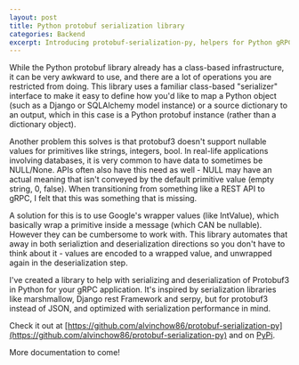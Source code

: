```yaml
---
layout: post
title: Python protobuf serialization library
categories: Backend
excerpt: Introducing protobuf-serialization-py, helpers for Python gRPC protobuf serialization/deserialization.
---
```


While the Python protobuf library already has a class-based infrastructure, it can be very awkward to use, and there are a lot of operations you are restricted from doing. This library uses a familiar class-based "serializer" interface to make it easy to define how you'd like to map a Python object (such as a Django or SQLAlchemy model instance) or a source dictionary to an output, which in this case is a Python protobuf instance (rather than a dictionary object).

Another problem this solves is that protobuf3 doesn't support nullable values for primitives like strings, integers, bool. In real-life applications involving databases, it is very common to have data to sometimes be NULL/None. APIs often also have this need as well - NULL may have an actual meaning that isn't conveyed by the default primitive value (empty string, 0, false). When transitioning from something like a REST API to gRPC, I felt that this was something that is missing.

A solution for this is to use Google's wrapper values (like IntValue), which basically wrap a primitive inside a message (which CAN be nullable). However they can be cumbersome to work with. This library automates that away in both serializtion and deserialization directions so you don't have to think about it - values are encoded to a wrapped value, and unwrapped again in the deserialization step.

I've created a library to help with serializing and deserialization of Protobuf3 in Python for your gRPC application. It's inspired by serialization libraries like marshmallow, Django rest Framework and serpy, but for protobuf3 instead of JSON, and optimized with serialization performance in mind.

Check it out at [https://github.com/alvinchow86/protobuf-serialization-py](https://github.com/alvinchow86/protobuf-serialization-py) and on [PyPi](https://pypi.org/project/protobuf-serialization).

More documentation to come!

